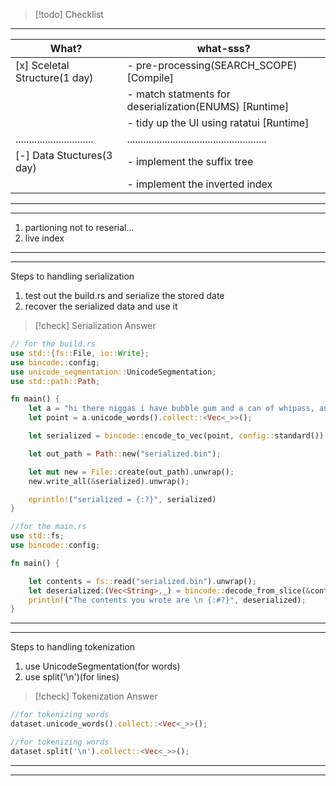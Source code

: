 > [!todo] Checklist
----------
| What? | what-sss? |
| -------------- | --------------- |
| [x] Sceletal Structure(1 day)| - pre-processing(SEARCH_SCOPE) [Compile] |
|  | - match statments for deserialization(ENUMS) [Runtime] |
|  | - tidy up the UI using ratatui [Runtime] |
|  .............................| ....................................................| 
| [-] Data Stuctures(3 day)| - implement the suffix tree|
|  | - implement the inverted index  |

----------
----------
1. partioning not to reserial...
2. live index
----------
----------

Steps to handling serialization
1. test out the build.rs and serialize the stored date 
2. recover the serialized data and use it 

> [!check] Serialization Answer
```Rust
// for the build.rs 
use std::{fs::File, io::Write};
use bincode::config;
use unicode_segmentation::UnicodeSegmentation;
use std::path::Path;

fn main() {
    let a = "hi there niggas i have bubble gum and a can of whipass, and i just ran out of bubble gum";
    let point = a.unicode_words().collect::<Vec<_>>();

    let serialized = bincode::encode_to_vec(point, config::standard()).unwrap();

    let out_path = Path::new("serialized.bin");

    let mut new = File::create(out_path).unwrap();
    new.write_all(&serialized).unwrap();

    eprintln!("serialized = {:?}", serialized)
}

//for the main.rs 
use std::fs;
use bincode::config;

fn main() {

    let contents = fs::read("serialized.bin").unwrap();
    let deserialized:(Vec<String>,_) = bincode::decode_from_slice(&contents, config::standard()).unwrap();
    println!("The contents you wrote are \n {:#?}", deserialized);
}
```

----------
----------

Steps to handling tokenization
1. use UnicodeSegmentation(for words)
2. use split('\n')(for lines)

> [!check] Tokenization Answer
```Rust
//for tokenizing words
dataset.unicode_words().collect::<Vec<_>>();

//for tokenizing words
dataset.split('\n').collect::<Vec<_>>();
```

----------
----------
